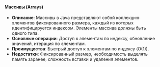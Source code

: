 #### Массивы (Arrays)

- **Описание**: Массивы в Java представляют собой коллекцию элементов фиксированного размера, каждый из которых идентифицируется индексом. Элементы массива должны быть одного типа.
- **Основные операции**: Доступ к элементам по индексу, обновление значений, итерация по элементам.
- **Преимущества**: Быстрый доступ к элементам по индексу (O(1)).
- **Недостатки**: Фиксированный размер, необходимость выделять память заранее, сложность вставки и удаления элементов.